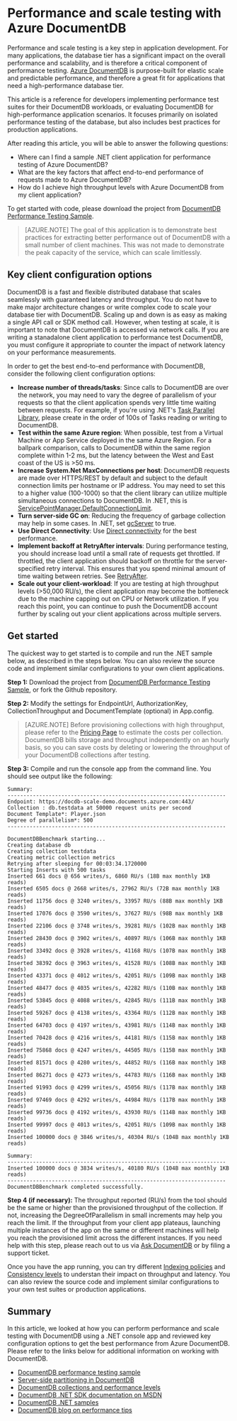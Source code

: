 <properties 
	pageTitle="DocumentDB scale and performance testing | Microsoft Azure" 
	description="Learn how to perform scale and performance testing with Azure DocumentDB"
	keywords="performance testing"
	services="documentdb" 
	authors="arramac" 
	manager="jhubbard" 
	editor="" 
	documentationCenter=""/>

<tags 
	ms.service="documentdb" 
	ms.workload="data-services" 
	ms.tgt_pltfrm="na" 
	ms.devlang="na" 
	ms.topic="article" 
	ms.date="07/18/2016" 
	ms.author="arramac"/>

# Performance and scale testing with Azure DocumentDB
Performance and scale testing is a key step in application development. For many applications, the database tier has a significant impact on the overall performance and scalability, and is therefore a critical component of performance testing. [Azure DocumentDB](https://azure.microsoft.com/services/documentdb/) is purpose-built for elastic scale and predictable performance, and therefore a great fit for applications that need a high-performance database tier. 

This article is a reference for developers implementing performance test suites for their DocumentDB workloads, or evaluating DocumentDB for high-performance application scenarios. It focuses primarily on isolated performance testing of the database, but also includes best practices for production applications.

After reading this article, you will be able to answer the following questions:   

- Where can I find a sample .NET client application for performance testing of Azure DocumentDB?
- What are the key factors that affect end-to-end performance of requests made to Azure DocumentDB? 
- How do I achieve high throughput levels with Azure DocumentDB from my client application?

To get started with code, please download the project from [DocumentDB Performance Testing  Sample](https://github.com/Azure/azure-documentdb-dotnet/tree/master/samples/documentdb-benchmark). 

> [AZURE.NOTE] The goal of this application is to demonstrate best practices for extracting better performance out of DocumentDB with a small number of client machines. This was not made to demonstrate the peak capacity of the service, which can scale limitlessly.

## Key client configuration options
DocumentDB is a fast and flexible distributed database that scales seamlessly with guaranteed latency and throughput. You do not have to make major architecture changes or write complex code to scale your database tier with DocumentDB. Scaling up and down is as easy as making a single API call or SDK method call. However, when testing at scale, it is important to note that DocumentDB is accessed via network calls. If you are writing a stanadalone client application to performance test DocumentDB, you must configure it appropriate to counter the impact of network latency on your performance measurements.

In order to get the best end-to-end performance with DocumentDB, consider the following client configuration options:

- **Increase number of threads/tasks**: Since calls to DocumentDB are over the network, you may need to vary the degree of parallelism of your requests so that the client application spends very little time waiting between requests. For example, if you're using .NET's [Task Parallel Library](https://msdn.microsoft.com//library/dd460717.aspx), please create in the order of 100s of Tasks reading or writing to DocumentDB.
- **Test within the same Azure region**: When possible, test from a Virtual Machine or App Service deployed in the same Azure Region. For a ballpark comparison, calls to DocumentDB within the same region complete within 1-2 ms, but the latency between the West and East coast of the US is >50 ms.
- **Increase System.Net MaxConnections per host**: DocumentDB requests are made over HTTPS/REST by default and subject to the default connection limits per hostname or IP address. You may need to set this to a higher value (100-1000) so that the client library can utilize multiple simultaneous connections to DocumentDB. In .NET, this is [ServicePointManager.DefaultConnectionLimit](https://msdn.microsoft.com/library/system.net.servicepointmanager.defaultconnectionlimit.aspx).
- **Turn server-side GC on**: Reducing the frequency of garbage collection may help in some cases. In .NET, set [gcServer](https://msdn.microsoft.com/library/ms229357.aspx) to true.
- **Use Direct Connectivity**: Use [Direct connectivity](https://msdn.microsoft.com/library/azure/microsoft.azure.documents.client.connectionmode.aspx) for the best performance. 
- **Implement backoff at RetryAfter intervals**: During performance testing, you should increase load until a small rate of requests get throttled. If throttled, the client application should backoff on throttle for the server-specified retry interval. This ensures that you  spend minimal amount of time waiting between retries. See [RetryAfter](https://msdn.microsoft.com/library/microsoft.azure.documents.documentclientexception.retryafter.aspx).
- **Scale out your client-workload**: If you are testing at high throughput levels (>50,000 RU/s), the client application may become the bottleneck due to the machine capping out on CPU or Network utilization. If you reach this point, you can continue to push the DocumentDB account further by scaling out your client applications across multiple servers.

## Get started
The quickest way to get started is to compile and run the .NET sample below, as described in the steps below. You can also review the source code and implement similar configurations to your own client applications.

**Step 1:** Download the project from [DocumentDB Performance Testing  Sample](https://github.com/Azure/azure-documentdb-dotnet/tree/master/samples/documentdb-benchmark), or fork the Github repository.

**Step 2:** Modify the settings for EndpointUrl, AuthorizationKey, CollectionThroughput and DocumentTemplate (optional) in App.config.

> [AZURE.NOTE] Before provisioning collections with high throughput, please refer to the [Pricing Page](https://azure.microsoft.com/pricing/details/documentdb/) to estimate the costs per collection. DocumentDB bills storage and throughput independently on an hourly basis, so you can save costs by deleting or lowering the throughput of your DocumentDB collections after testing.

**Step 3:** Compile and run the console app from the command line. You should see output like the following:

	Summary:
	---------------------------------------------------------------------
	Endpoint: https://docdb-scale-demo.documents.azure.com:443/
	Collection : db.testdata at 50000 request units per second
	Document Template*: Player.json
	Degree of parallelism*: 500
	---------------------------------------------------------------------

	DocumentDBBenchmark starting...
	Creating database db
	Creating collection testdata
	Creating metric collection metrics
	Retrying after sleeping for 00:03:34.1720000
	Starting Inserts with 500 tasks
	Inserted 661 docs @ 656 writes/s, 6860 RU/s (18B max monthly 1KB reads)
	Inserted 6505 docs @ 2668 writes/s, 27962 RU/s (72B max monthly 1KB reads)
	Inserted 11756 docs @ 3240 writes/s, 33957 RU/s (88B max monthly 1KB reads)
	Inserted 17076 docs @ 3590 writes/s, 37627 RU/s (98B max monthly 1KB reads)
	Inserted 22106 docs @ 3748 writes/s, 39281 RU/s (102B max monthly 1KB reads)
	Inserted 28430 docs @ 3902 writes/s, 40897 RU/s (106B max monthly 1KB reads)
	Inserted 33492 docs @ 3928 writes/s, 41168 RU/s (107B max monthly 1KB reads)
	Inserted 38392 docs @ 3963 writes/s, 41528 RU/s (108B max monthly 1KB reads)
	Inserted 43371 docs @ 4012 writes/s, 42051 RU/s (109B max monthly 1KB reads)
	Inserted 48477 docs @ 4035 writes/s, 42282 RU/s (110B max monthly 1KB reads)
	Inserted 53845 docs @ 4088 writes/s, 42845 RU/s (111B max monthly 1KB reads)
	Inserted 59267 docs @ 4138 writes/s, 43364 RU/s (112B max monthly 1KB reads)
	Inserted 64703 docs @ 4197 writes/s, 43981 RU/s (114B max monthly 1KB reads)
	Inserted 70428 docs @ 4216 writes/s, 44181 RU/s (115B max monthly 1KB reads)
	Inserted 75868 docs @ 4247 writes/s, 44505 RU/s (115B max monthly 1KB reads)
	Inserted 81571 docs @ 4280 writes/s, 44852 RU/s (116B max monthly 1KB reads)
	Inserted 86271 docs @ 4273 writes/s, 44783 RU/s (116B max monthly 1KB reads)
	Inserted 91993 docs @ 4299 writes/s, 45056 RU/s (117B max monthly 1KB reads)
	Inserted 97469 docs @ 4292 writes/s, 44984 RU/s (117B max monthly 1KB reads)
	Inserted 99736 docs @ 4192 writes/s, 43930 RU/s (114B max monthly 1KB reads)
	Inserted 99997 docs @ 4013 writes/s, 42051 RU/s (109B max monthly 1KB reads)
	Inserted 100000 docs @ 3846 writes/s, 40304 RU/s (104B max monthly 1KB reads)

	Summary:
	---------------------------------------------------------------------
	Inserted 100000 docs @ 3834 writes/s, 40180 RU/s (104B max monthly 1KB reads)
	---------------------------------------------------------------------
	DocumentDBBenchmark completed successfully.


**Step 4 (if necessary):** The throughput reported (RU/s) from the tool should be the same or higher than the provisioned throughput of the collection. If not, increasing the DegreeOfParallelism in small increments may help you reach the limit. If the throughput from your client app plateaus, launching multiple instances of the app on the same or different machines will help you reach the provisioned limit across the different instances. If you need help with this step, please reach out to us via [Ask DocumentDB](askdocdb@microsoft.com) or by filing a support ticket.

Once you have the app running, you can try different [Indexing policies](documentdb-indexing-policies.md) and [Consistency levels](documentdb-consistency-levels.md) to understan their impact on throughput and latency. You can also review the source code and implement similar configurations to your own test suites or production applications.

## Summary
In this article, we looked at how you can perform performance and scale testing with DocumentDB using a .NET console app and reviewed key configuration options to get the best performance from Azure DocumentDB. Please refer to the links below for additional information on working with DocumentDB.

* [DocumentDB performance testing sample](https://github.com/Azure/azure-documentdb-dotnet/tree/master/samples/documentdb-benchmark)
* [Server-side partitioning in DocumentDB](documentdb-partition-data.md)
* [DocumentDB collections and performance levels](documentdb-performance-levels.md)
* [DocumentDB .NET SDK documentation on MSDN](https://msdn.microsoft.com/library/azure/dn948556.aspx)
* [DocumentDB .NET samples](https://github.com/Azure/azure-documentdb-net)
* [DocumentDB blog on performance tips](https://azure.microsoft.com/blog/2015/01/20/performance-tips-for-azure-documentdb-part-1-2/)
